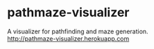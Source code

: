 # pathmaze-visualizer
A visualizer for pathfinding and maze generation.\
http://pathmaze-visualizer.herokuapp.com

